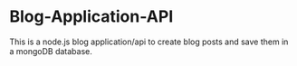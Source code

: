 # Blog-Application-API
This is a node.js blog application/api to create blog posts and save them in a mongoDB database.
